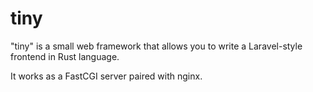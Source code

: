 # tiny
"tiny" is a small web framework that allows you to write a Laravel-style frontend in Rust language.

It works as a FastCGI server paired with nginx.
